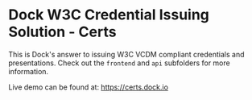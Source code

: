 # Dock W3C Credential Issuing Solution - Certs

This is Dock's answer to issuing W3C VCDM compliant credentials and presentations. Check out the `frontend` and `api` subfolders for more information.

Live demo can be found at: https://certs.dock.io
